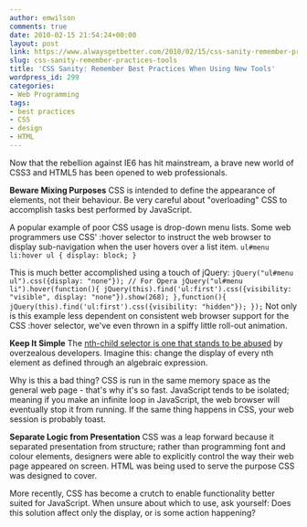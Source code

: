 ```yaml
---
author: emwilson
comments: true
date: 2010-02-15 21:54:24+00:00
layout: post
link: https://www.alwaysgetbetter.com/2010/02/15/css-sanity-remember-practices-tools/
slug: css-sanity-remember-practices-tools
title: 'CSS Sanity: Remember Best Practices When Using New Tools'
wordpress_id: 299
categories:
- Web Programming
tags:
- best practices
- CSS
- design
- HTML
---
```


Now that the rebellion against IE6 has hit mainstream, a brave new world of CSS3 and HTML5 has been opened to web professionals. 

**Beware Mixing Purposes**
CSS is intended to define the appearance of elements, not their behaviour. Be very careful about "overloading" CSS to accomplish tasks best performed by JavaScript.

A popular example of poor CSS usage is drop-down menu lists. Some web programmers use CSS' :hover selector to instruct the web browser to display sub-navigation when the user hovers over a list item.
`
ul#menu li:hover ul { display: block; }
`

This is much better accomplished using a touch of jQuery:
`
jQuery("ul#menu ul").css({display: "none"}); // For Opera
	jQuery("ul#menu li").hover(function(){
		jQuery(this).find('ul:first').css({visibility: "visible", display: "none"}).show(268);
		},function(){
		jQuery(this).find('ul:first').css({visibility: "hidden"});
		});
`
Not only is this example less dependent on consistent web browser support for the CSS :hover selector, we've even thrown in a spiffy little roll-out animation.

**Keep It Simple**
The [nth-child selector is one that stands to be abused](http://css-tricks.com/how-nth-child-works/) by overzealous developers. Imagine this: change the display of every nth element as defined through an algebraic expression.

Why is this a bad thing? CSS is run in the same memory space as the general web page - that's why it's so fast. JavaScript tends to be isolated; meaning if you make an infinite loop in JavaScript, the web browser will eventually stop it from running. If the same thing happens in CSS, your web session is probably toast.

**Separate Logic from Presentation**
CSS was a leap forward because it separated presentation from structure; rather than programming font and colour elements, designers were able to explicitly control the way their web page appeared on screen. HTML was being used to serve the purpose CSS was designed to cover.

More recently, CSS has become a crutch to enable functionality better suited for JavaScript. When unsure about which to use, ask yourself: Does this solution affect only the display, or is some action happening?
